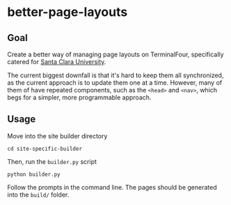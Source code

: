 # better-page-layouts

## Goal

Create a better way of managing page layouts on TerminalFour, specifically catered for [Santa Clara University](https://www.scu.edu).

The current biggest downfall is that it's hard to keep them all synchronized, as the current approach is to update them one at a time. However, many of them of have repeated components, such as the `<head>` and `<nav>`, which begs for a simpler, more programmable approach.

## Usage

Move into the site builder directory

    cd site-specific-builder

Then, run the `builder.py` script

    python builder.py

Follow the prompts in the command line. The pages should be generated into the
`build/` folder.
  
